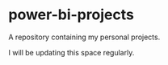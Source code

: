 # power-bi-projects

A repository containing my personal projects.

I will be updating this space regularly.
